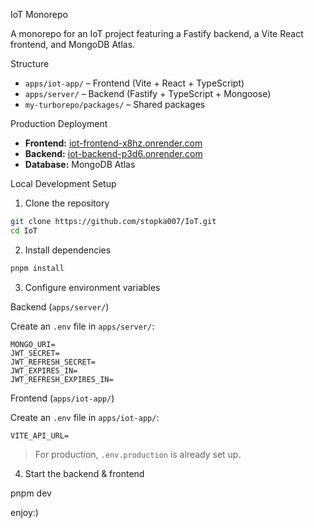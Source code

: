 IoT Monorepo

A monorepo for an IoT project featuring a Fastify backend, a Vite React frontend, and MongoDB Atlas.

Structure

- `apps/iot-app/` – Frontend (Vite + React + TypeScript)
- `apps/server/` – Backend (Fastify + TypeScript + Mongoose)
- `my-turborepo/packages/` – Shared packages

Production Deployment

- **Frontend:** [iot-frontend-x8hz.onrender.com](https://iot-frontend-x8hz.onrender.com)
- **Backend:** [iot-backend-p3d6.onrender.com](https://iot-backend-p3d6.onrender.com/health)
- **Database:** MongoDB Atlas

Local Development Setup

 1. Clone the repository

```sh
git clone https://github.com/stopka007/IoT.git
cd IoT
```

2. Install dependencies

```sh
pnpm install
```

3. Configure environment variables

 Backend (`apps/server/`)

Create an `.env` file in `apps/server/`:

```
MONGO_URI=
JWT_SECRET=
JWT_REFRESH_SECRET=
JWT_EXPIRES_IN=
JWT_REFRESH_EXPIRES_IN=
```

Frontend (`apps/iot-app/`)

Create an `.env` file in `apps/iot-app/`:

```
VITE_API_URL=
```

> For production, `.env.production` is already set up.

4. Start the backend & frontend

pnpm dev





enjoy:)
